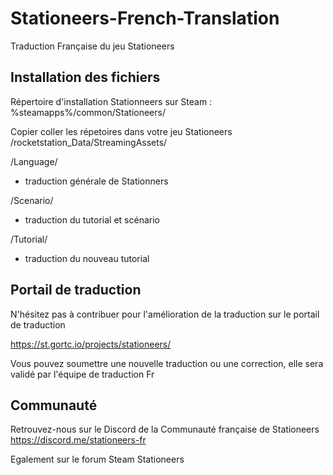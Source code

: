 # Stationeers-French-Translation
Traduction Française du jeu Stationeers

## Installation des fichiers

Répertoire d'installation Stationneers sur Steam :
%steamapps%/common/Stationeers/

Copier coller les répetoires dans votre jeu Stationeers /rocketstation_Data/StreamingAssets/

/Language/
- traduction générale de Stationners

/Scenario/
- traduction du tutorial et scénario

/Tutorial/
- traduction du nouveau tutorial

## Portail de traduction

N'hésitez pas à contribuer pour l'amélioration de la traduction sur le portail de traduction

https://st.gortc.io/projects/stationeers/

Vous pouvez soumettre une nouvelle traduction ou une correction, elle sera validé par l'équipe de traduction Fr

## Communauté

Retrouvez-nous sur le Discord de la Communauté française de Stationeers
https://discord.me/stationeers-fr

Egalement sur le forum Steam Stationeers
